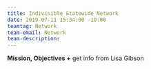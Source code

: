 ```yaml
---
title: Indivisible Statewide Network
date: 2019-07-11 15:34:00 -10:00
teamtag: Network
team-email: Network
team-description:
---
```


**Mission, Objectives +** get info from Lisa Gibson
